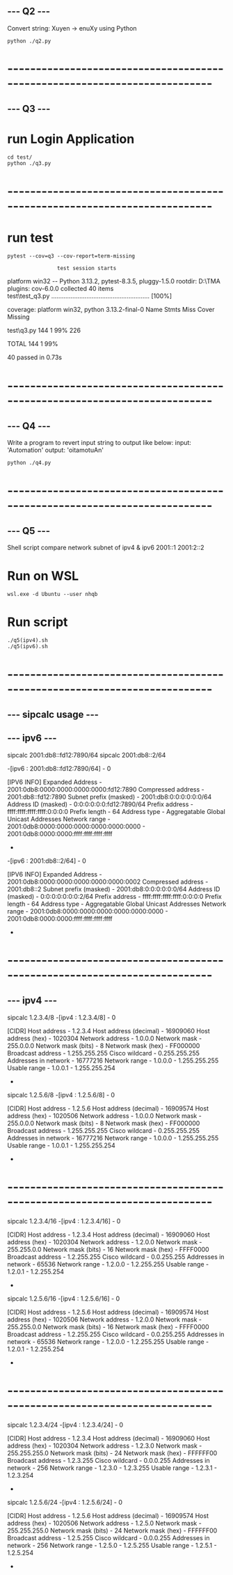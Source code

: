 ## --- Q2 --- ##
Convert string:  Xuyen -> enuXy using Python

    python ./q2.py

# -------------------------------------------------------------------------- #

## --- Q3 --- ##
# run Login Application

    cd test/
    python ./q3.py

# -------------------------------------------------------------------------- #

# run test
    pytest --cov=q3 --cov-report=term-missing

                    test session starts 
platform win32 -- Python 3.13.2, pytest-8.3.5, pluggy-1.5.0
rootdir: D:\TMA
plugins: cov-6.0.0
collected 40 items                                                                                                                    
test\test_q3.py ........................................................ [100%]

coverage: platform win32, python 3.13.2-final-0
Name         Stmts   Miss  Cover   Missing

test\q3.py     144      1    99%   226

TOTAL          144      1    99%

40 passed in 0.73s 

# -------------------------------------------------------------------------- #

## --- Q4 --- ##
Write a program to revert input string to output like below:
		input: 	'Automation'
		output: 'oitamotuAn'

    python ./q4.py

# -------------------------------------------------------------------------- #

## --- Q5 --- ##
Shell script compare network subnet of ipv4 & ipv6
	2001::1
	2001:2::2

# Run on WSL

    wsl.exe -d Ubuntu --user nhqb

# Run script

    ./q5(ipv4).sh
    ./q5(ipv6).sh

# -------------------------------------------------------------------------- #

## --- sipcalc usage --- ##
## --- ipv6 --- ##

sipcalc 2001:db8::fd12:7890/64
sipcalc 2001:db8::2/64

-[ipv6 : 2001:db8::fd12:7890/64] - 0

[IPV6 INFO]
Expanded Address        - 2001:0db8:0000:0000:0000:0000:fd12:7890
Compressed address      - 2001:db8::fd12:7890
Subnet prefix (masked)  - 2001:db8:0:0:0:0:0:0/64
Address ID (masked)     - 0:0:0:0:0:0:fd12:7890/64
Prefix address          - ffff:ffff:ffff:ffff:0:0:0:0
Prefix length           - 64
Address type            - Aggregatable Global Unicast Addresses
Network range           - 2001:0db8:0000:0000:0000:0000:0000:0000 -
                          2001:0db8:0000:0000:ffff:ffff:ffff:ffff

-
-[ipv6 : 2001:db8::2/64] - 0

[IPV6 INFO]
Expanded Address        - 2001:0db8:0000:0000:0000:0000:0000:0002
Compressed address      - 2001:db8::2
Subnet prefix (masked)  - 2001:db8:0:0:0:0:0:0/64
Address ID (masked)     - 0:0:0:0:0:0:0:2/64
Prefix address          - ffff:ffff:ffff:ffff:0:0:0:0
Prefix length           - 64
Address type            - Aggregatable Global Unicast Addresses
Network range           - 2001:0db8:0000:0000:0000:0000:0000:0000 -
                          2001:0db8:0000:0000:ffff:ffff:ffff:ffff

-

# -------------------------------------------------------------------------- #
## --- ipv4 --- ##

sipcalc 1.2.3.4/8
-[ipv4 : 1.2.3.4/8] - 0

[CIDR]
Host address            - 1.2.3.4
Host address (decimal)  - 16909060
Host address (hex)      - 1020304
Network address         - 1.0.0.0
Network mask            - 255.0.0.0
Network mask (bits)     - 8
Network mask (hex)      - FF000000
Broadcast address       - 1.255.255.255
Cisco wildcard          - 0.255.255.255
Addresses in network    - 16777216
Network range           - 1.0.0.0 - 1.255.255.255
Usable range            - 1.0.0.1 - 1.255.255.254

-

sipcalc 1.2.5.6/8
-[ipv4 : 1.2.5.6/8] - 0

[CIDR]
Host address            - 1.2.5.6
Host address (decimal)  - 16909574
Host address (hex)      - 1020506
Network address         - 1.0.0.0
Network mask            - 255.0.0.0
Network mask (bits)     - 8
Network mask (hex)      - FF000000
Broadcast address       - 1.255.255.255
Cisco wildcard          - 0.255.255.255
Addresses in network    - 16777216
Network range           - 1.0.0.0 - 1.255.255.255
Usable range            - 1.0.0.1 - 1.255.255.254

-

# -------------------------------------------------------------------------- #

sipcalc 1.2.3.4/16
-[ipv4 : 1.2.3.4/16] - 0

[CIDR]
Host address            - 1.2.3.4
Host address (decimal)  - 16909060
Host address (hex)      - 1020304
Network address         - 1.2.0.0
Network mask            - 255.255.0.0
Network mask (bits)     - 16
Network mask (hex)      - FFFF0000
Broadcast address       - 1.2.255.255
Cisco wildcard          - 0.0.255.255
Addresses in network    - 65536
Network range           - 1.2.0.0 - 1.2.255.255
Usable range            - 1.2.0.1 - 1.2.255.254

-

sipcalc 1.2.5.6/16
-[ipv4 : 1.2.5.6/16] - 0

[CIDR]
Host address            - 1.2.5.6
Host address (decimal)  - 16909574
Host address (hex)      - 1020506
Network address         - 1.2.0.0
Network mask            - 255.255.0.0
Network mask (bits)     - 16
Network mask (hex)      - FFFF0000
Broadcast address       - 1.2.255.255
Cisco wildcard          - 0.0.255.255
Addresses in network    - 65536
Network range           - 1.2.0.0 - 1.2.255.255
Usable range            - 1.2.0.1 - 1.2.255.254

-

# -------------------------------------------------------------------------- #

sipcalc 1.2.3.4/24
-[ipv4 : 1.2.3.4/24] - 0

[CIDR]
Host address            - 1.2.3.4
Host address (decimal)  - 16909060
Host address (hex)      - 1020304
Network address         - 1.2.3.0
Network mask            - 255.255.255.0
Network mask (bits)     - 24
Network mask (hex)      - FFFFFF00
Broadcast address       - 1.2.3.255
Cisco wildcard          - 0.0.0.255
Addresses in network    - 256
Network range           - 1.2.3.0 - 1.2.3.255
Usable range            - 1.2.3.1 - 1.2.3.254

-

sipcalc 1.2.5.6/24
-[ipv4 : 1.2.5.6/24] - 0

[CIDR]
Host address            - 1.2.5.6
Host address (decimal)  - 16909574
Host address (hex)      - 1020506
Network address         - 1.2.5.0
Network mask            - 255.255.255.0
Network mask (bits)     - 24
Network mask (hex)      - FFFFFF00
Broadcast address       - 1.2.5.255
Cisco wildcard          - 0.0.0.255
Addresses in network    - 256
Network range           - 1.2.5.0 - 1.2.5.255
Usable range            - 1.2.5.1 - 1.2.5.254

-

